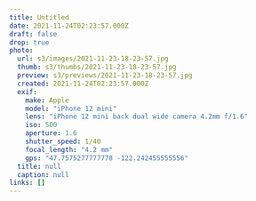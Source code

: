 ```yaml
---
title: Untitled
date: 2021-11-24T02:23:57.000Z
draft: false
drop: true
photo:
  url: s3/images/2021-11-23-18-23-57.jpg
  thumb: s3/thumbs/2021-11-23-18-23-57.jpg
  preview: s3/previews/2021-11-23-18-23-57.jpg
  created: 2021-11-24T02:23:57.000Z
  exif:
    make: Apple
    model: "iPhone 12 mini"
    lens: "iPhone 12 mini back dual wide camera 4.2mm f/1.6"
    iso: 500
    aperture: 1.6
    shutter_speed: 1/40
    focal_length: "4.2 mm"
    gps: "47.7575277777778 -122.242455555556"
  title: null
  caption: null
links: []
---
```

